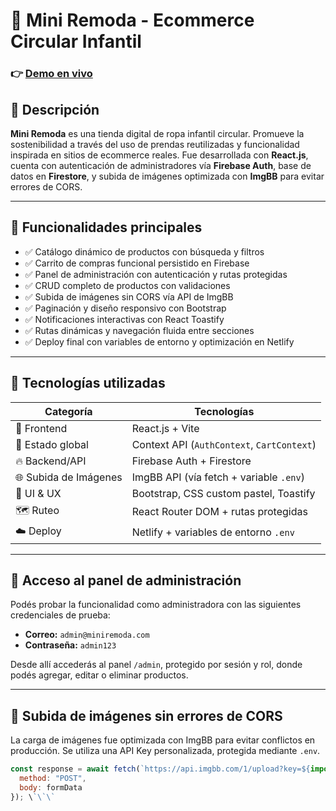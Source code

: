 # 🛒 Mini Remoda - Ecommerce Circular Infantil

### 👉 [Demo en vivo](https://mini-remoda.netlify.app)

## 📌 Descripción

**Mini Remoda** es una tienda digital de ropa infantil circular. Promueve la sostenibilidad a través del uso de prendas reutilizadas y funcionalidad inspirada en sitios de ecommerce reales. Fue desarrollada con **React.js**, cuenta con autenticación de administradores vía **Firebase Auth**, base de datos en **Firestore**, y subida de imágenes optimizada con **ImgBB** para evitar errores de CORS.

---

## 🚀 Funcionalidades principales

- ✅ Catálogo dinámico de productos con búsqueda y filtros
- ✅ Carrito de compras funcional persistido en Firebase
- ✅ Panel de administración con autenticación y rutas protegidas
- ✅ CRUD completo de productos con validaciones
- ✅ Subida de imágenes sin CORS vía API de ImgBB
- ✅ Paginación y diseño responsivo con Bootstrap
- ✅ Notificaciones interactivas con React Toastify
- ✅ Rutas dinámicas y navegación fluida entre secciones
- ✅ Deploy final con variables de entorno y optimización en Netlify

---

## 📂 Tecnologías utilizadas

| Categoría             | Tecnologías                                  |
|----------------------|----------------------------------------------|
| 🔧 Frontend          | React.js + Vite                              |
| 🎯 Estado global     | Context API (`AuthContext`, `CartContext`)   |
| 🔥 Backend/API       | Firebase Auth + Firestore                    |
| 🌐 Subida de Imágenes| ImgBB API (vía fetch + variable `.env`)      |
| 🎨 UI & UX           | Bootstrap, CSS custom pastel, Toastify       |
| 🗺️ Ruteo             | React Router DOM + rutas protegidas          |
| ☁️ Deploy            | Netlify + variables de entorno `.env`        |

---

## 🔐 Acceso al panel de administración

Podés probar la funcionalidad como administradora con las siguientes credenciales de prueba:

- **Correo:** `admin@miniremoda.com`  
- **Contraseña:** `admin123`

Desde allí accederás al panel `/admin`, protegido por sesión y rol, donde podés agregar, editar o eliminar productos.

---

## 📸 Subida de imágenes sin errores de CORS

La carga de imágenes fue optimizada con ImgBB para evitar conflictos en producción. Se utiliza una API Key personalizada, protegida mediante `.env`.

```js
const response = await fetch(`https://api.imgbb.com/1/upload?key=${import.meta.env.VITE_IMGBB_API_KEY}`, {
  method: "POST",
  body: formData
}); \`\`\`

